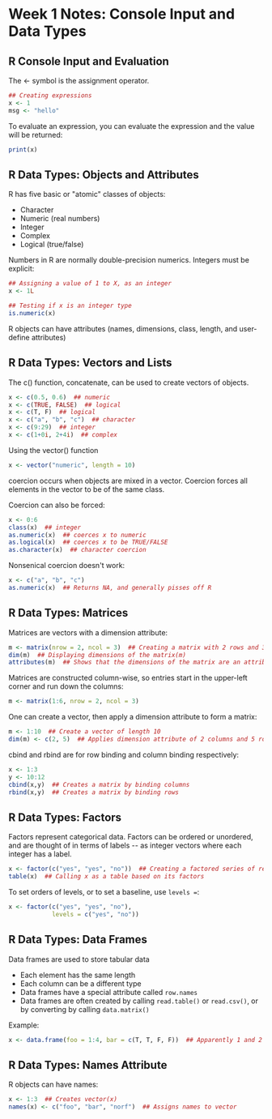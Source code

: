 # Week 1 Notes: Console Input and Data Types

## R Console Input and Evaluation
The <- symbol is the assignment operator.

```R
## Creating expressions
x <- 1
msg <- "hello"
```

To evaluate an expression, you can evaluate the expression and the value will be returned:
```R
print(x)
```

## R Data Types: Objects and Attributes
R has five basic or "atomic" classes of objects:
* Character
* Numeric (real numbers)
* Integer
* Complex
* Logical (true/false)

Numbers in R are normally double-precision numerics. Integers must be explicit:
```R
## Assigning a value of 1 to X, as an integer
x <- 1L

## Testing if x is an integer type
is.numeric(x)
```

R objects can have attributes (names, dimensions, class, length, and user-define attributes)

## R Data Types: Vectors and Lists
The c() function, concatenate, can be used to create vectors of objects.
```R
x <- c(0.5, 0.6)  ## numeric
x <- c(TRUE, FALSE)  ## logical
x <- c(T, F)  ## logical
x <- c("a", "b", "c")  ## character
x <- c(9:29)  ## integer
x <- c(1+0i, 2+4i)  ## complex
```

Using the vector() function
```R
x <- vector("numeric", length = 10)
```
coercion occurs when objects are mixed in a vector. Coercion forces all elements in the vector to be of the same class.

Coercion can also be forced:
```R
x <- 0:6
class(x)  ## integer
as.numeric(x)  ## coerces x to numeric
as.logical(x)  ## coerces x to be TRUE/FALSE
as.character(x)  ## character coercion
```
Nonsenical coercion doesn't work:
```R
x <- c("a", "b", "c")
as.numeric(x)  ## Returns NA, and generally pisses off R
```

## R Data Types: Matrices
Matrices are vectors with a dimension attribute:
```R
m <- matrix(nrow = 2, ncol = 3)  ## Creating a matrix with 2 rows and 3 columns
dim(m)  ## Displaying dimensions of the matrix(m)
attributes(m)  ## Shows that the dimensions of the matrix are an attribute
```

Matrices are constructed column-wise, so entries start in the upper-left corner and run down the columns:
```R
m <- matrix(1:6, nrow = 2, ncol = 3)
```

One can create a vector, then apply a dimension attribute to form a matrix:
```R
m <- 1:10  ## Create a vector of length 10
dim(m) <- c(2, 5)  ## Applies dimension attribute of 2 columns and 5 rows
```

cbind and rbind are for row binding and column binding respectively:
```R
x <- 1:3
y <- 10:12
cbind(x,y)  ## Creates a matrix by binding columns
rbind(x,y)  ## Creates a matrix by binding rows
```

## R Data Types: Factors
Factors represent categorical data. Factors can be ordered or unordered, and are thought of in terms of labels -- as integer vectors where each integer has a label.
```R
x <- factor(c("yes", "yes", "no"))  ## Creating a factored series of responses
table(x)  ## Calling x as a table based on its factors
```

To set orders of levels, or to set a baseline, use `levels =`:
```R
x <- factor(c("yes", "yes", "no"),
            levels = c("yes", "no"))
```

## R Data Types: Data Frames
Data frames are used to store tabular data
* Each element has the same length
* Each column can be a different type
* Data frames have a special attribute called `row.names`
* Data frames are often created by calling `read.table()` or `read.csv()`, or by converting by calling `data.matrix()`

Example:
```R
x <- data.frame(foo = 1:4, bar = c(T, T, F, F))  ## Apparently 1 and 2 are fucked up beyond all recognition?
```

## R Data Types: Names Attribute
R objects can have names:
```R
x <- 1:3  ## Creates vector(x)
names(x) <- c("foo", "bar", "norf")  ## Assigns names to vector
```